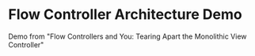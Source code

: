# Flow Controller Architecture Demo

Demo from "Flow Controllers and You: Tearing Apart the Monolithic View Controller"
